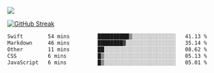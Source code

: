 ![](http://github-profile-summary-cards.vercel.app/api/cards/profile-details?username=sivori&theme=nightowl)

<a href="https://git.io/streak-stats"><img src="https://streak-stats.demolab.com?user=sivori&theme=nightowl&card_width=700&card_height=200" alt="GitHub Streak" /></a>

<!--START_SECTION:waka-->

```txt
Swift        54 mins         ██████████▒░░░░░░░░░░░░░░   41.13 %
Markdown     46 mins         ████████▓░░░░░░░░░░░░░░░░   35.14 %
Other        11 mins         ██░░░░░░░░░░░░░░░░░░░░░░░   08.62 %
CSS          6 mins          █▒░░░░░░░░░░░░░░░░░░░░░░░   05.13 %
JavaScript   6 mins          █▒░░░░░░░░░░░░░░░░░░░░░░░   05.01 %
```

<!--END_SECTION:waka-->
